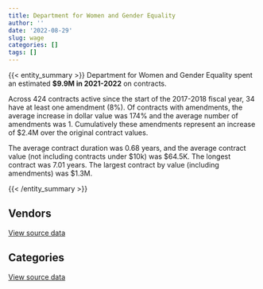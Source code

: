 ```yaml
---
title: Department for Women and Gender Equality
author: ''
date: '2022-08-29'
slug: wage
categories: []
tags: []
---
```


<script src="/rmarkdown-libs/htmlwidgets/htmlwidgets.js"></script>
<link href="/rmarkdown-libs/datatables-css/datatables-crosstalk.css" rel="stylesheet" />
<script src="/rmarkdown-libs/datatables-binding/datatables.js"></script>
<script src="/rmarkdown-libs/jquery/jquery-3.6.0.min.js"></script>
<link href="/rmarkdown-libs/dt-core-bootstrap/css/dataTables.bootstrap.min.css" rel="stylesheet" />
<link href="/rmarkdown-libs/dt-core-bootstrap/css/dataTables.bootstrap.extra.css" rel="stylesheet" />
<script src="/rmarkdown-libs/dt-core-bootstrap/js/jquery.dataTables.min.js"></script>
<script src="/rmarkdown-libs/dt-core-bootstrap/js/dataTables.bootstrap.min.js"></script>
<link href="/rmarkdown-libs/crosstalk/css/crosstalk.min.css" rel="stylesheet" />
<script src="/rmarkdown-libs/crosstalk/js/crosstalk.min.js"></script>
<script src="/rmarkdown-libs/htmlwidgets/htmlwidgets.js"></script>
<link href="/rmarkdown-libs/datatables-css/datatables-crosstalk.css" rel="stylesheet" />
<script src="/rmarkdown-libs/datatables-binding/datatables.js"></script>
<script src="/rmarkdown-libs/jquery/jquery-3.6.0.min.js"></script>
<link href="/rmarkdown-libs/dt-core-bootstrap/css/dataTables.bootstrap.min.css" rel="stylesheet" />
<link href="/rmarkdown-libs/dt-core-bootstrap/css/dataTables.bootstrap.extra.css" rel="stylesheet" />
<script src="/rmarkdown-libs/dt-core-bootstrap/js/jquery.dataTables.min.js"></script>
<script src="/rmarkdown-libs/dt-core-bootstrap/js/dataTables.bootstrap.min.js"></script>
<link href="/rmarkdown-libs/crosstalk/css/crosstalk.min.css" rel="stylesheet" />
<script src="/rmarkdown-libs/crosstalk/js/crosstalk.min.js"></script>

{{< entity_summary >}}
Department for Women and Gender Equality spent an estimated **\$9.9M in 2021-2022** on contracts.

Across 424 contracts active since the start of the 2017-2018 fiscal year, 34 have at least one amendment (8%). Of contracts with amendments, the average increase in dollar value was 174% and the average number of amendments was 1. Cumulatively these amendments represent an increase of \$2.4M over the original contract values.

The average contract duration was 0.68 years, and the average contract value (not including contracts under \$10k) was \$64.5K. The longest contract was 7.01 years. The largest contract by value (including amendments) was \$1.3M.

{{< /entity_summary >}}

## Vendors

<div id="htmlwidget-1" style="width:100%;height:auto;" class="datatables html-widget"></div>
<script type="application/json" data-for="htmlwidget-1">{"x":{"style":"bootstrap","filter":"none","vertical":false,"data":[["<a href=\"/vendors/acosys_consulting_services/\">ACOSYS CONSULTING SERVICES<\/a>","<a href=\"/vendors/action_personnel_of_ottawa_hull/\">ACTION PERSONNEL OF OTTAWA HULL<\/a>","<a href=\"/vendors/advanced_business_interiors/\">ADVANCED BUSINESS INTERIORS<\/a>","<a href=\"/vendors/advanced_chippewa_technologies/\">ADVANCED CHIPPEWA TECHNOLOGIES<\/a>","<a href=\"/vendors/altis_human_resources/\">ALTIS HUMAN RESOURCES<\/a>","<a href=\"/vendors/artemp_personnel_services/\">ARTEMP PERSONNEL SERVICES<\/a>","<a href=\"/vendors/bell_canada/\">BELL CANADA<\/a>","<a href=\"/vendors/blackberry/\">BLACKBERRY<\/a>","<a href=\"/vendors/brookfield_global_integrated_solutions/\">BROOKFIELD GLOBAL INTEGRATED SOLUTIONS<\/a>","<a href=\"/vendors/calian/\">CALIAN<\/a>","<a href=\"/vendors/canadian_corps_of_commissionaires/\">CANADIAN CORPS OF COMMISSIONAIRES<\/a>","<a href=\"/vendors/cbci_telecom/\">CBCI TELECOM<\/a>","<a href=\"/vendors/cision_canada/\">CISION CANADA<\/a>","<a href=\"/vendors/cnw_group/\">CNW GROUP<\/a>","<a href=\"/vendors/csdc_systems/\">CSDC SYSTEMS<\/a>","<a href=\"/vendors/donna_cona/\">DONNA CONA<\/a>","<a href=\"/vendors/ekos_research_associates/\">EKOS RESEARCH ASSOCIATES<\/a>","<a href=\"/vendors/environics_research_group/\">ENVIRONICS RESEARCH GROUP<\/a>","<a href=\"/vendors/excel_human_resources/\">EXCEL HUMAN RESOURCES<\/a>","<a href=\"/vendors/ference_company_consulting/\">FERENCE COMPANY CONSULTING<\/a>","<a href=\"/vendors/ford_motor_company/\">FORD MOTOR COMPANY<\/a>","<a href=\"/vendors/gartner/\">GARTNER<\/a>","<a href=\"/vendors/goss_gilroy/\">GOSS GILROY<\/a>","<a href=\"/vendors/graybridge_international_consulting/\">GRAYBRIDGE INTERNATIONAL CONSULTING<\/a>","<a href=\"/vendors/hewlett_packard/\">HEWLETT PACKARD<\/a>","<a href=\"/vendors/hypertec/\">HYPERTEC<\/a>","<a href=\"/vendors/ids_systems_consultants/\">IDS SYSTEMS CONSULTANTS<\/a>","<a href=\"/vendors/itex/\">ITEX<\/a>","<a href=\"/vendors/lionbridge/\">LIONBRIDGE<\/a>","<a href=\"/vendors/maplesoft_consulting/\">MAPLESOFT CONSULTING<\/a>","<a href=\"/vendors/maxsys_staffing_and_consulting/\">MAXSYS STAFFING AND CONSULTING<\/a>","<a href=\"/vendors/media_q/\">MEDIA Q<\/a>","<a href=\"/vendors/microsoft_canada/\">MICROSOFT CANADA<\/a>","<a href=\"/vendors/mishkumi_technologies/\">MISHKUMI TECHNOLOGIES<\/a>","<a href=\"/vendors/mnp/\">MNP<\/a>","<a href=\"/vendors/n12_consulting/\">N12 CONSULTING<\/a>","<a href=\"/vendors/nattiq/\">NATTIQ<\/a>","<a href=\"/vendors/newfound_recruiting/\">NEWFOUND RECRUITING<\/a>","<a href=\"/vendors/nisha_techonologies/\">NISHA TECHONOLOGIES<\/a>","<a href=\"/vendors/northern_micro/\">NORTHERN MICRO<\/a>","<a href=\"/vendors/pra/\">PRA<\/a>","<a href=\"/vendors/printers_plus/\">PRINTERS PLUS<\/a>","<a href=\"/vendors/purespirit_solutions/\">PURESPIRIT SOLUTIONS<\/a>","<a href=\"/vendors/qmr/\">QMR<\/a>","<a href=\"/vendors/quantum_management_services/\">QUANTUM MANAGEMENT SERVICES<\/a>","<a href=\"/vendors/raymond_chabot_grant_thornton/\">RAYMOND CHABOT GRANT THORNTON<\/a>","<a href=\"/vendors/samson_and_associates/\">SAMSON AND ASSOCIATES<\/a>","<a href=\"/vendors/sdl_international_canada/\">SDL INTERNATIONAL CANADA<\/a>","<a href=\"/vendors/softchoice/\">SOFTCHOICE<\/a>","<a href=\"/vendors/stratos/\">STRATOS<\/a>","<a href=\"/vendors/systemscope/\">SYSTEMSCOPE<\/a>","<a href=\"/vendors/the_aim_group/\">THE AIM GROUP<\/a>","<a href=\"/vendors/turtle_island_staffing/\">TURTLE ISLAND STAFFING<\/a>","<a href=\"/vendors/ubiqus_canada/\">UBIQUS CANADA<\/a>","<a href=\"/vendors/university_of_calgary/\">UNIVERSITY OF CALGARY<\/a>","<a href=\"/vendors/university_of_new_brunswick/\">UNIVERSITY OF NEW BRUNSWICK<\/a>","<a href=\"/vendors/university_of_ottawa/\">UNIVERSITY OF OTTAWA<\/a>","<a href=\"/vendors/university_of_saskatchewan/\">UNIVERSITY OF SASKATCHEWAN<\/a>","<a href=\"/vendors/university_of_toronto/\">UNIVERSITY OF TORONTO<\/a>","<a href=\"/vendors/university_of_waterloo/\">UNIVERSITY OF WATERLOO<\/a>","<a href=\"/vendors/university_of_western_ontario/\">UNIVERSITY OF WESTERN ONTARIO<\/a>","<a href=\"/vendors/xerox/\">XEROX<\/a>","<a href=\"/vendors/zycom/\">ZYCOM<\/a>"],[null,54577.01,null,null,10816.61,1864.58,null,null,null,null,null,97443.97,null,null,null,null,null,null,60865.56,null,null,null,null,null,null,null,null,null,null,null,null,null,null,72395.28,null,105586.57,null,null,null,null,null,null,null,731.91,null,null,43553.45,null,null,null,null,null,null,null,null,null,null,null,null,null,20614.37,14382.39,192585.21],[null,50957.11,14169.06,22954.37,447544.89,5249.5,127472.49,34174.62,45014.66,null,null,301692.16,null,null,6364.1,52313.63,13797,null,128426.48,null,null,226.04,null,null,null,48426.16,null,21866.87,16000,50090.26,3409.98,23067.01,28085.93,null,null,109475.03,null,24920.83,null,null,null,null,133960.93,184600.19,null,null,111472.45,30353.4,32722.08,null,39953.81,null,null,25000,null,null,null,null,30000,null,28381.19,17664.27,165033.3],[null,null,null,95235.4,449047.12,null,159814.68,47196.93,null,89244.6,11703.55,56436.08,18549.3,29289.6,8446.89,null,null,null,462724.78,null,null,115154.68,null,13149.66,165394.52,null,39091.5,null,110489.9,55587.98,36471.98,1932.99,49769.7,null,null,20284.5,null,5038.66,null,132400.22,null,24849.1,60879.26,101299.01,15866.98,null,111167.88,null,38464.35,7783.27,null,13813.38,null,225205.48,54428.62,40000,null,24931.5,null,15719.15,null,17616.01,3750.34],[44840.25,null,null,136107.23,206665.7,7862.26,339341.27,284915.36,null,82406.87,15806.52,42326.9,32551.8,35301.92,2105.94,139410.07,null,73314.58,199491.16,79850.14,7907.63,156397.89,73946.25,34195.78,119364.92,16136.74,3035.34,null,101746.35,39844.59,null,25000,178253.02,null,35412.3,19637.12,14532.57,40716.15,157223.57,null,277305,null,127395.19,11522.08,7477.54,17330.38,89024.74,null,3522.61,74492.77,34492.5,78755.87,9922.5,166774.52,109156.29,null,39800,null,null,22311.04,null,17616.01,32839.77]],"container":"<table class=\"table table-striped table-hover row-border order-column display\">\n  <thead>\n    <tr>\n      <th>Vendor<\/th>\n      <th>2018-2019<\/th>\n      <th>2019-2020<\/th>\n      <th>2020-2021<\/th>\n      <th>2021-2022<\/th>\n    <\/tr>\n  <\/thead>\n<\/table>","options":{"order":[[4,"desc"]],"pageLength":10,"autoWidth":true,"columnDefs":[{"targets":1,"render":"function(data, type, row, meta) {\n    return type !== 'display' ? data : DTWidget.formatCurrency(data, \"$\", 2, 3, \",\", \".\", true, null);\n  }"},{"targets":2,"render":"function(data, type, row, meta) {\n    return type !== 'display' ? data : DTWidget.formatCurrency(data, \"$\", 2, 3, \",\", \".\", true, null);\n  }"},{"targets":3,"render":"function(data, type, row, meta) {\n    return type !== 'display' ? data : DTWidget.formatCurrency(data, \"$\", 2, 3, \",\", \".\", true, null);\n  }"},{"targets":4,"render":"function(data, type, row, meta) {\n    return type !== 'display' ? data : DTWidget.formatCurrency(data, \"$\", 2, 3, \",\", \".\", true, null);\n  }"},{"width":"16%","targets":[1,2,3,4]},{"className":"dt-right","targets":[1,2,3,4]}],"orderClasses":false}},"evals":["options.columnDefs.0.render","options.columnDefs.1.render","options.columnDefs.2.render","options.columnDefs.3.render"],"jsHooks":[]}</script>
<p class="text-right">
<a href="https://github.com/GoC-Spending/contracts-data/tree/main/data/out/departments/wage/summary_by_fiscal_year_by_vendor.csv" class="source-data-link btn btn-link">View source data</a>
</p>

## Categories

<div id="htmlwidget-2" style="width:100%;height:auto;" class="datatables html-widget"></div>
<script type="application/json" data-for="htmlwidget-2">{"x":{"style":"bootstrap","filter":"none","vertical":false,"data":[["<a href=\"/categories/facilities_and_construction/\">Facilities and construction<\/a>","<a href=\"/categories/office_management/\">Office management<\/a>","<a href=\"/categories/professional_services/\">Professional services<\/a>","<a href=\"/categories/information_technology/\">Information technology<\/a>","<a href=\"/categories/medical/\">Medical<\/a>","<a href=\"/categories/transportation_and_logistics/\">Transportation and logistics<\/a>","<a href=\"/categories/industrial_products_and_services/\">Industrial products and services<\/a>","<a href=\"/categories/travel/\">Travel<\/a>","<a href=\"/categories/security_and_protection/\">Security and protection<\/a>","<a href=\"/categories/human_capital/\">Human capital<\/a>"],[null,98410.47,445215.52,565196.81,null,null,null,null,null,15412.19],[16901.9,584516.48,2431456.29,1215408.14,null,null,null,19685.66,103123.8,179687.64],[3619.02,17616.01,5107796.1,1402529.46,10922.62,null,null,3295.71,11703.55,153744.51],[3619.02,59270.37,7070444.11,2461048.79,null,7907.63,12439.34,null,15806.52,279486.47]],"container":"<table class=\"table table-striped table-hover row-border order-column display\">\n  <thead>\n    <tr>\n      <th>Category<\/th>\n      <th>2018-2019<\/th>\n      <th>2019-2020<\/th>\n      <th>2020-2021<\/th>\n      <th>2021-2022<\/th>\n    <\/tr>\n  <\/thead>\n<\/table>","options":{"order":[[4,"desc"]],"dom":"t","pageLength":30,"autoWidth":true,"columnDefs":[{"targets":1,"render":"function(data, type, row, meta) {\n    return type !== 'display' ? data : DTWidget.formatCurrency(data, \"$\", 2, 3, \",\", \".\", true, null);\n  }"},{"targets":2,"render":"function(data, type, row, meta) {\n    return type !== 'display' ? data : DTWidget.formatCurrency(data, \"$\", 2, 3, \",\", \".\", true, null);\n  }"},{"targets":3,"render":"function(data, type, row, meta) {\n    return type !== 'display' ? data : DTWidget.formatCurrency(data, \"$\", 2, 3, \",\", \".\", true, null);\n  }"},{"targets":4,"render":"function(data, type, row, meta) {\n    return type !== 'display' ? data : DTWidget.formatCurrency(data, \"$\", 2, 3, \",\", \".\", true, null);\n  }"},{"width":"16%","targets":[1,2,3,4]},{"className":"dt-right","targets":[1,2,3,4]}],"orderClasses":false,"lengthMenu":[10,25,30,50,100]}},"evals":["options.columnDefs.0.render","options.columnDefs.1.render","options.columnDefs.2.render","options.columnDefs.3.render"],"jsHooks":[]}</script>
<p class="text-right">
<a href="https://github.com/GoC-Spending/contracts-data/tree/main/data/out/departments/wage/summary_by_fiscal_year_by_category.csv" class="source-data-link btn btn-link">View source data</a>
</p>
